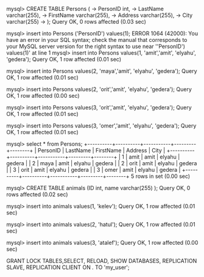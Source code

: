 mysql> CREATE TABLE Persons (
    ->     PersonID int,
    ->     LastName varchar(255),
    ->     FirstName varchar(255),
    ->     Address varchar(255),
    ->     City varchar(255)
    -> );
Query OK, 0 rows affected (0.03 sec)

mysql> insert into Persons ('PersonID') values(1);
ERROR 1064 (42000): You have an error in your SQL syntax; check the manual that corresponds to your MySQL server version for the right syntax to use near ''PersonID') values(1)' at line 1
mysql> insert into Persons  values(1, 'amit','amit', 'elyahu', 'gedera');
Query OK, 1 row affected (0.01 sec)

mysql> insert into Persons  values(2, 'maya','amit', 'elyahu', 'gedera');
Query OK, 1 row affected (0.01 sec)

mysql> insert into Persons  values(2, 'orit','amit', 'elyahu', 'gedera');
Query OK, 1 row affected (0.00 sec)

mysql> insert into Persons  values(3, 'orit','amit', 'elyahu', 'gedera');
Query OK, 1 row affected (0.01 sec)

mysql> insert into Persons  values(3, 'omer','amit', 'elyahu', 'gedera');
Query OK, 1 row affected (0.01 sec)

mysql> select * from Persons;
+----------+----------+-----------+---------+--------+
| PersonID | LastName | FirstName | Address | City   |
+----------+----------+-----------+---------+--------+
|        1 | amit     | amit      | elyahu  | gedera |
|        2 | maya     | amit      | elyahu  | gedera |
|        2 | orit     | amit      | elyahu  | gedera |
|        3 | orit     | amit      | elyahu  | gedera |
|        3 | omer     | amit      | elyahu  | gedera |
+----------+----------+-----------+---------+--------+
5 rows in set (0.00 sec)

mysql> CREATE TABLE animals (ID int, name varchar(255) );
Query OK, 0 rows affected (0.02 sec)

mysql> insert into animals  values(1, 'kelev');
Query OK, 1 row affected (0.01 sec)

mysql> insert into animals  values(2, 'hatul');
Query OK, 1 row affected (0.01 sec)

mysql> insert into animals  values(3, 'atalef');
Query OK, 1 row affected (0.00 sec)

GRANT LOCK TABLES,SELECT, RELOAD, SHOW DATABASES, REPLICATION SLAVE, REPLICATION CLIENT ON *.* TO 'my_user';
